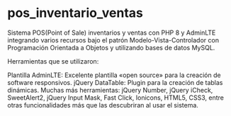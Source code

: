 # pos_inventario_ventas

Sistema POS(Point of Sale) inventarios y ventas con PHP 8 y AdminLTE integrando varios recursos bajo el patrón Modelo-Vista-Controlador con Programación Orientada a Objetos y utilizando bases de datos MySQL.

Herramientas que se utilizaron:

Plantilla AdminLTE: Excelente plantilla «open source» para la creación de software responsivos.
jQuery DataTable: Plugin para la creación de tablas dinámicas.
Muchas más herramientas: jQuery Number, jQuery iCheck, SweetAlert2, jQuery Input Mask, Fast Click, Ionicons, HTML5, CSS3, entre otras funcionalidades más que las descubriran al usar el sistema.
